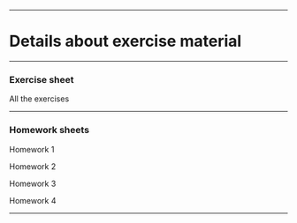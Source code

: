 <!-- -------------------------------------------------------------------------------- -->

<!-- Copyright 2025 Georgios Karagiannis -->

<!-- georgios.karagiannis@durham.ac.uk -->
<!-- Associate Professor -->
<!-- Department of Mathematical Sciences, Durham University, Durham,  UK  -->

<!-- This file is part of Machine_Learning_and_Neural_Networks_III_Epiphany -->
<!-- which is the material of the course -->
<!-- MATH3431 Machine Learning and Neural Networks III -->
<!-- Epiphany term -->
<!-- taught by Georgios P. Katagiannis in the Department of Mathematical Sciences   -->
<!-- in the University of Durham  in Epiphany term in 2025 -->

<!-- Machine_Learning_and_Neural_Networks_III_Epiphany is free software: -->
<!-- you can redistribute it and/or modify it-->
<!-- under the terms of the GNU General Public License as published by -->
<!-- the Free Software Foundation version 3 of the License. -->

<!-- Machine_Learning_and_Neural_Networks_III_Epiphany is distributed ->
<!-- in the hope that it will be useful, -->
<!-- but WITHOUT ANY WARRANTY; without even the implied warranty of -->
<!-- MERCHANTABILITY or FITNESS FOR A PARTICULAR PURPOSE.  See the -->
<!-- GNU General Public License for more details. -->

<!-- You should have received a copy of the GNU General Public License -->
<!-- along with Machine_Learning_and_Neural_Networks_III_Epiphany -->
<!-- If not, see <http://www.gnu.org/licenses/>. -->

<!-- -------------------------------------------------------------------------------- -->

------------------------------------------------------------------------

# Details about exercise material 

------------------------------------------------------------------------

### Exercise sheet

All the exercises  

<!--
+ Questions [PDF](https://github.com/georgios-stats/Machine_Learning_and_Neural_Networks_III_Epiphany/blob/main/Exercises/Exercise_sheet_questions.pdf) & [HTML](https://htmlpreview.github.io/?https://github.com/georgios-stats/Machine_Learning_and_Neural_Networks_III_Epiphany/blob/main/Exercises/Exercise_sheet_questions_xhtml/Exercise_sheet_questions.xhtml)  

+ Complete [PDF](https://github.com/georgios-stats/Machine_Learning_and_Neural_Networks_III_Epiphany/blob/main/Exercises/Exercise_sheet_complete.pdf) & [HTML](https://htmlpreview.github.io/?https://github.com/georgios-stats/Machine_Learning_and_Neural_Networks_III_Epiphany/blob/main/Exercises/Exercise_sheet_complete_xhtml/Exercise_sheet_complete.xhtml)  

-->
------------------------------------------------------------------------


### Homework sheets


Homework 1  

<!--

+ Questions [PDF](https://github.com/georgios-stats/Machine_Learning_and_Neural_Networks_III_Epiphany/blob/main/Exercises/Homework_1_questions.pdf) & [HTML](https://htmlpreview.github.io/?https://github.com/georgios-stats/Machine_Learning_and_Neural_Networks_III_Epiphany/blob/main/Exercises/Homework_1_questions_xhtml/Homework_1_questions_xhtml)  

+ Complete [PDF](https://github.com/georgios-stats/Machine_Learning_and_Neural_Networks_III_Epiphany/blob/main/Exercises/Homework_1_complete.pdf) & [HTML](https://htmlpreview.github.io/?https://github.com/georgios-stats/Machine_Learning_and_Neural_Networks_III_Epiphany/blob/main/Exercises/Homework_1_complete_xhtml/Homework_1_complete.xhtml)  

--> 



Homework 2  

<!--

+ Questions [PDF](https://github.com/georgios-stats/Machine_Learning_and_Neural_Networks_III_Epiphany/blob/main/Exercises/Homework_2_questions.pdf) & [HTML](https://htmlpreview.github.io/?https://github.com/georgios-stats/Machine_Learning_and_Neural_Networks_III_Epiphany/blob/main/Exercises/Homework_2_questions_xhtml/Homework_2_questions_xhtml)  

+ Complete [PDF](https://github.com/georgios-stats/Machine_Learning_and_Neural_Networks_III_Epiphany/blob/main/Exercises/Homework_2_complete.pdf) & [HTML](https://htmlpreview.github.io/?https://github.com/georgios-stats/Machine_Learning_and_Neural_Networks_III_Epiphany/blob/main/Exercises/Homework_2_complete_xhtml/Homework_2_complete.xhtml)  

-->


Homework 3  

<!--

+ Questions [PDF](https://github.com/georgios-stats/Machine_Learning_and_Neural_Networks_III_Epiphany/blob/main/Exercises/Homework_3_questions.pdf) & [HTML](https://htmlpreview.github.io/?https://github.com/georgios-stats/Machine_Learning_and_Neural_Networks_III_Epiphany/blob/main/Exercises/Homework_3_questions_xhtml/Homework_3_questions_xhtml)  

+ Complete [PDF](https://github.com/georgios-stats/Machine_Learning_and_Neural_Networks_III_Epiphany/blob/main/Exercises/Homework_3_complete.pdf) & [HTML](https://htmlpreview.github.io/?https://github.com/georgios-stats/Machine_Learning_and_Neural_Networks_III_Epiphany/blob/main/Exercises/Homework_3_complete_xhtml/Homework_3_complete.xhtml)  

-->


Homework 4  

<!--

+ Questions [PDF](https://github.com/georgios-stats/Machine_Learning_and_Neural_Networks_III_Epiphany/blob/main/Exercises/Homework_4_questions.pdf) & [HTML](https://htmlpreview.github.io/?https://github.com/georgios-stats/Machine_Learning_and_Neural_Networks_III_Epiphany/blob/main/Exercises/Homework_4_questions_xhtml/Homework_3_questions_xhtml)  

+ Complete [PDF](https://github.com/georgios-stats/Machine_Learning_and_Neural_Networks_III_Epiphany/blob/main/Exercises/Homework_4_complete.pdf) & [HTML](https://htmlpreview.github.io/?https://github.com/georgios-stats/Machine_Learning_and_Neural_Networks_III_Epiphany/blob/main/Exercises/Homework_4_complete_xhtml/Homework_4_complete.xhtml)  

-->

<!--
### Mock computer based test  

+ Questions [HTML](https://blackboard.durham.ac.uk/ultra/courses/_44662_1/outline/assessment/test/_1381253_1?courseId=_44662_1&gradeitemView=details)  

+ Complete [HTML](https://htmlpreview.github.io/?https://github.com/georgios-stats/Machine_Learning_and_Neural_Networks_III_Epiphany/blob/main/Exercises/Homework_4_complete.nb.html)  
-->

------------------------------------------------------------------------

